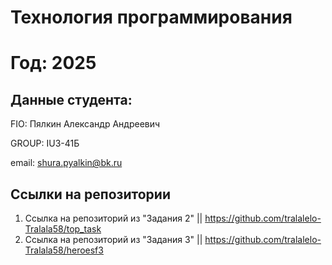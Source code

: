 # Технология программирования
# Год: 2025

## Данные студента:

FIO: Пялкин Александр Андреевич

GROUP: IU3-41Б

email: shura.pyalkin@bk.ru

## Ссылки на репозитории

1. Ссылка на репозиторий из "Задания 2" || https://github.com/tralalelo-Tralala58/top_task
2. Ссылка на репозиторий из "Задания 3" || https://github.com/tralalelo-Tralala58/heroesf3
